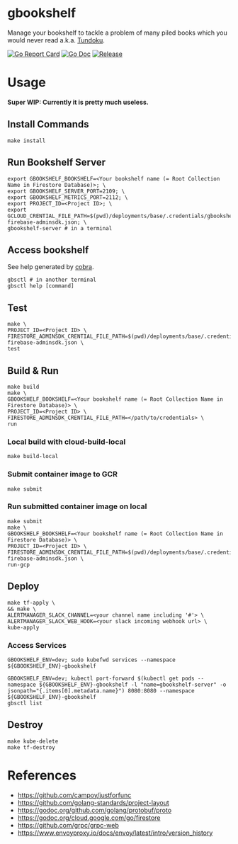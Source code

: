# gbookshelf
Manage your bookshelf to tackle a problem of many piled books which you would never read a.k.a. [Tundoku](https://en.wikipedia.org/wiki/Tsundoku).

[![Go Report Card](https://goreportcard.com/badge/github.com/doi-t/gbookshelf?style=flat-square)](https://goreportcard.com/report/github.com/doi-t/gbookshelf)
[![Go Doc](https://img.shields.io/badge/godoc-reference-blue.svg?style=flat-square)](http://godoc.org/github.com/doi-t/gbookshelf)
[![Release](https://img.shields.io/github/release/doi-t/gbookshelf.svg?style=flat-square)](https://github.com/doi-t/gbookshelf/releases/latest)

# Usage
**Super WIP: Currently it is pretty much useless.**

## Install Commands
```shell
make install
```

## Run Bookshelf Server
```shell
export GBOOKSHELF_BOOKSHELF=<Your bookshelf name (= Root Collection Name in Firestore Database)>; \
export GBOOKSHELF_SERVER_PORT=2109; \
export GBOOKSHELF_METRICS_PORT=2112; \
export PROJECT_ID=<Project ID>; \
export GCLOUD_CRENTIAL_FILE_PATH=$(pwd)/deployments/base/.credentials/gbookshelf-firebase-adminsdk.json; \
gbookshelf-server # in a terminal
```

## Access bookshelf
See help generated by [cobra](https://github.com/spf13/cobra).
```shell
gbsctl # in another terminal
gbsctl help [command]
```

## Test
```shell
make \
PROJECT_ID=<Project ID> \
FIRESTORE_ADMINSDK_CRENTIAL_FILE_PATH=$(pwd)/deployments/base/.credentials/gbookshelf-firebase-adminsdk.json \
test
```

## Build & Run
```shell
make build
make \
GBOOKSHELF_BOOKSHELF=<Your bookshelf name (= Root Collection Name in Firestore Database)> \
PROJECT_ID=<Project ID> \
FIRESTORE_ADMINSDK_CRENTIAL_FILE_PATH=</path/to/credentials> \
run
```

### Local build with cloud-build-local
```shell
make build-local
```

### Submit container image to GCR
```shell
make submit
```

### Run submitted container image on local
```shell
make submit
make \
GBOOKSHELF_BOOKSHELF=<Your bookshelf name (= Root Collection Name in Firestore Database)> \
PROJECT_ID=<Project ID> \
FIRESTORE_ADMINSDK_CRENTIAL_FILE_PATH=$(pwd)/deployments/base/.credentials/gbookshelf-firebase-adminsdk.json \
run-gcp
```

## Deploy

```shell
make tf-apply \
&& make \
ALERTMANAGER_SLACK_CHANNEL=<your channel name including '#'> \
ALERTMANAGER_SLACK_WEB_HOOK=<your slack incoming webhook url> \
kube-apply
```

### Access Services

```shell
GBOOKSHELF_ENV=dev; sudo kubefwd services --namespace ${GBOOKSHELF_ENV}-gbookshelf
```

```shell
GBOOKSHELF_ENV=dev; kubectl port-forward $(kubectl get pods --namespace ${GBOOKSHELF_ENV}-gbookshelf -l "name=gbookshelf-server" -o jsonpath="{.items[0].metadata.name}") 8080:8080 --namespace ${GBOOKSHELF_ENV}-gbookshelf
gbsctl list
```

## Destroy

```shell
make kube-delete
make tf-destroy
```

# References
- https://github.com/campoy/justforfunc
- https://github.com/golang-standards/project-layout
- https://godoc.org/github.com/golang/protobuf/proto
- https://godoc.org/cloud.google.com/go/firestore
- https://github.com/grpc/grpc-web
- https://www.envoyproxy.io/docs/envoy/latest/intro/version_history
